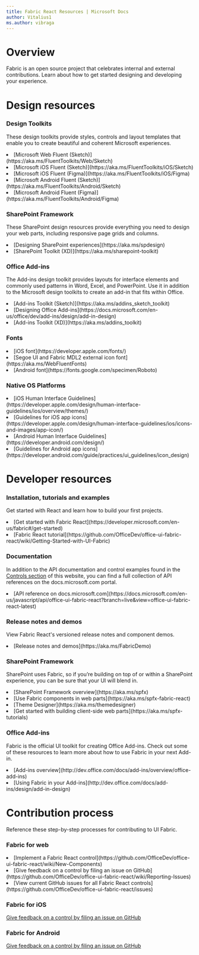```yaml
---
title: Fabric React Resources | Microsoft Docs
author: Vitalius1
ms.author: vibraga
---
```


# Overview
Fabric is an open source project that celebrates internal and external contributions. Learn about how to get started designing and developing your experience.


# Design resources
### Design Toolkits

These design toolkits provide styles, controls and layout templates that enable you to create beautiful and coherent Microsoft experiences.

  <li class="mdut--half">[Microsoft Web Fluent (Sketch)](https://aka.ms/FluentToolkits/Web/Sketch)
  <li class="mdut--half">[Microsoft iOS Fluent (Sketch)](https://aka.ms/FluentToolkits/iOS/Sketch)
  <li class="mdut--half">[Microsoft iOS Fluent (Figma)](https://aka.ms/FluentToolkits/iOS/Figma)
  <li class="mdut--half">[Microsoft Android Fluent (Sketch)](https://aka.ms/FluentToolkits/Android/Sketch)
  <li class="mdut--half">[Microsoft Android Fluent (Figma)](https://aka.ms/FluentToolkits/Android/Figma)

<!-- headings get auto-generated IDs usually, and this page has two "SharePoint Framework" headings -->
<h3 id="sharepoint-framework-design">SharePoint Framework</h3>

These SharePoint design resources provide everything you need to design your web parts, including responsive page grids and columns.

  <li class="mdut--half">[Designing SharePoint experiences](https://aka.ms/spdesign)
  <li class="mdut--half">[SharePoint Toolkit (XD)](https://aka.ms/sharepoint-toolkit)

<h3 id="office-add-ins-design">Office Add-ins</h3>

The Add-ins design toolkit provides layouts for interface elements and commonly used patterns in Word, Excel, and PowerPoint. Use it in addition to the Microsoft design toolkits to create an add-in that fits within Office.

  <li class="mdut--half">[Add-ins Toolkit (Sketch)](https://aka.ms/addins_sketch_toolkit)
  <li class="mdut--half">[Designing Office Add-ins](https://docs.microsoft.com/en-us/office/dev/add-ins/design/add-in-design)
  <li class="mdut--half">[Add-ins Toolkit (XD)](https://aka.ms/addins_toolkit)

### Fonts

  <li class="mdut--half">[iOS font](https://developer.apple.com/fonts/)
  <li class="mdut--half">[Segoe UI and Fabric MDL2 external icon font](https://aka.ms/WebFluentFonts)
  <li class="mdut--half">[Android font](https://fonts.google.com/specimen/Roboto)

### Native OS Platforms

  <li class="mdut--half">[iOS Human Interface Guidelines](https://developer.apple.com/design/human-interface-guidelines/ios/overview/themes/)
  <li class="mdut--half">[Guidelines for iOS app icons](https://developer.apple.com/design/human-interface-guidelines/ios/icons-and-images/app-icon/)
  <li class="mdut--half">[Android Human Interface Guidelines](https://developer.android.com/design/)
  <li class="mdut--half">[Guidelines for Android app icons](https://developer.android.com/guide/practices/ui_guidelines/icon_design)


# Developer resources
### Installation, tutorials and examples

Get started with React and learn how to build your first projects.

  <li class="mdut--full">[Get started with Fabric React](https://developer.microsoft.com/en-us/fabric#/get-started)
  <li class="mdut--full">[Fabric React tutorial](https://github.com/OfficeDev/office-ui-fabric-react/wiki/Getting-Started-with-UI-Fabric)

### Documentation

In addition to the API documentation and control examples found in the [Controls section](https://developer.microsoft.com/en-us/fabric#/controls/web) of this website, you can find a full collection of API references on the docs.microsoft.com portal.

  <li class="mdut--full">[API reference on docs.microsoft.com](https://docs.microsoft.com/en-us/javascript/api/office-ui-fabric-react?branch=live&view=office-ui-fabric-react-latest)

### Release notes and demos

View Fabric React's versioned release notes and component demos.

  <li class="mdut--full">[Release notes and demos](https://aka.ms/FabricDemo)

<h3 id="sharepoint-framework-dev">SharePoint Framework</h3>

SharePoint uses Fabric, so if you’re building on top of or within a SharePoint experience, you can be sure that your UI will blend in.

  <li class="mdut--half">[SharePoint Framework overview](https://aka.ms/spfx)
  <li class="mdut--half">[Use Fabric components in web parts](https://aka.ms/spfx-fabric-react)
  <li class="mdut--half">[Theme Designer](https://aka.ms/themedesigner)
  <li class="mdut--half">[Get started with building client-side web parts](https://aka.ms/spfx-tutorials)

<h3 id="office-add-ins-dev">Office Add-ins</h3>

Fabric is the official UI toolkit for creating Office Add-ins. Check out some of these resources to learn more about how to use Fabric in your next Add-in.

  <li class="mdut--full">[Add-ins overview](http://dev.office.com/docs/add-ins/overview/office-add-ins)
  <li class="mdut--full">[Using Fabric in your Add-ins](http://dev.office.com/docs/add-ins/design/add-in-design)


# Contribution process
Reference these step-by-step processes for contributing to UI Fabric.

### Fabric for web

  <li class="mdut--full">[Implement a Fabric React control](https://github.com/OfficeDev/office-ui-fabric-react/wiki/New-Components)
  <li class="mdut--full">[Give feedback on a control by filing an issue on GitHub](https://github.com/OfficeDev/office-ui-fabric-react/wiki/Reporting-Issues)
  <li class="mdut--full">[View current GitHub issues for all Fabric React controls](https://github.com/OfficeDev/office-ui-fabric-react/issues)

### Fabric for iOS

[Give feedback on a control by filing an issue on GitHub](https://github.com/OfficeDev/ui-fabric-ios/issues)

### Fabric for Android

[Give feedback on a control by filing an issue on GitHub](https://github.com/OfficeDev/ui-fabric-android/issues)

